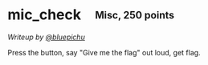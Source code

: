 # mic_check&emsp;<sub><sup>Misc, 250 points</sup></sub>

_Writeup by [@bluepichu](https://github.com/bluepichu)_

Press the button, say "Give me the flag" out loud, get flag.
